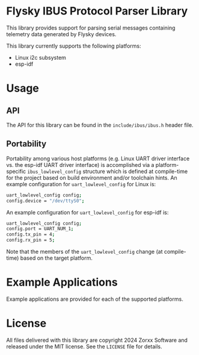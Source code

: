 # Flysky IBUS Protocol Parser Library
This library provides support for parsing serial messages containing telemetry data generated by Flysky devices. 

This library currently supports the following platforms:
* Linux i2c subsystem
* esp-idf

# Usage

## API

The API for this library can be found in the `include/ibus/ibus.h` header file.

## Portability

Portability among various host platforms (e.g. Linux UART driver interface vs. the esp-idf UART driver interface) is accomplished via a platform-specific `ibus_lowlevel_config` structure which is defined at compile-time for the project based on build environment and/or toolchain hints. An example configuration for `uart_lowlevel_config` for Linux is:

```bash
uart_lowlevel_config config;
config.device = "/dev/ttyS0";
```

An example configuration for `uart_lowlevel_config` for esp-idf is:

```bash
uart_lowlevel_config config;
config.port = UART_NUM_1; 
config.tx_pin = 4;
config.rx_pin = 5;
```

Note that the members of the `uart_lowlevel_config` change (at compile-time) based on the target platform.

# Example Applications

Example applications are provided for each of the supported platforms.

# License
All files delivered with this library are copyright 2024 Zorxx Software and released under the MIT license. See the `LICENSE` file for details.
